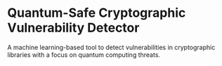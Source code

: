 # Quantum-Safe Cryptographic Vulnerability Detector

A machine learning-based tool to detect vulnerabilities in cryptographic libraries with a focus on quantum computing threats.
